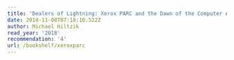 ```yaml
---
title: 'Dealers of Lightning: Xerox PARC and the Dawn of the Computer Age'
date: 2018-11-08T07:18:10.522Z
author: Michael Hiltzik
read_year: '2018'
recommendation: '4'
url: /bookshelf/xeroxparc
---
```


